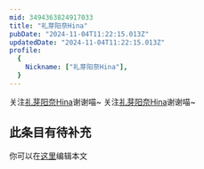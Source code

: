 ```yaml
---
mid: 3494363824917033
title: "礼芽阳奈Hina"
pubDate: "2024-11-04T11:22:15.013Z"
updatedDate: "2024-11-04T11:22:15.013Z"
profile:
  {
    Nickname: ["礼芽阳奈Hina"],
  }
---
```


关注[礼芽阳奈Hina](https://space.bilibili.com/3494363824917033)谢谢喵~ 关注[礼芽阳奈Hina](https://space.bilibili.com/3494363824917033)谢谢喵~

## 此条目有待补充
你可以在[这里](https://github.com/Yuhanawa/VTuber.ICU-Content/edit/master/v/礼芽阳奈Hina/index.md)编辑本文
